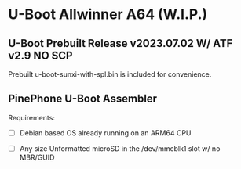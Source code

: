 # U-Boot Allwinner A64 (W.I.P.)
## U-Boot Prebuilt Release v2023.07.02 W/ ATF v2.9 NO SCP

Prebuilt u-boot-sunxi-with-spl.bin is included for convenience.


## PinePhone U-Boot Assembler

Requirements:

* [ ] Debian based OS already running on an ARM64 CPU

* [ ] Any size Unformatted microSD in the /dev/mmcblk1 slot w/ no MBR/GUID
